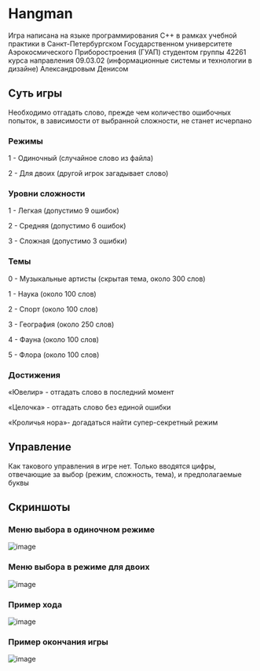 # Hangman

Игра написана на языке программирования С++ в рамках учебной практики в Санкт-Петербургском Государственном университете Аэрокосмического Приборостроения (ГУАП) студентом группы 42261 курса направления 09.03.02 (информационные системы и технологии в дизайне) Александровым Денисом

## Суть игры

Необходимо отгадать слово, прежде чем количество ошибочных попыток, в зависимости от выбранной сложности, не станет исчерпано

### Режимы

1 - Одиночный (случайное слово из файла)

2 - Для двоих (другой игрок загадывает слово)

### Уровни сложности

1 - Легкая (допустимо 9 ошибок)

2 - Средняя (допустимо 6 ошибок)

3 - Сложная (допустимо 3 ошибки)

### Темы

0 - Музыкальные артисты (скрытая тема, около 300 слов)

1 - Наука (около 100 слов)

2 - Спорт (около 100 слов)

3 - География (около 250 слов)

4 - Фауна (около 100 слов)

5 - Флора (около 100 слов)

### Достижения

«Ювелир» - отгадать слово в последний момент

«Целочка» - отгадать слово без единой ошибки

«Кроличья нора»- догадаться найти супер-секретный режим

## Управление

Как такового управления в игре нет. Только вводятся цифры, отвечающие за выбор (режим, сложность, тема), и предполагаемые буквы

## Скриншоты
### Меню выбора в одиночном режиме

![image](https://github.com/AadEx1xd/Hangman/assets/135070118/163f5988-b5cd-4d49-8fd1-3895a6c12bd2)

### Меню выбора в режиме для двоих

![image](https://github.com/AadEx1xd/Hangman/assets/135070118/c128d793-9a06-49fd-9575-38295fb928c1)

### Пример хода

![image](https://github.com/AadEx1xd/Hangman/assets/135070118/4c832389-d5de-4cca-86df-9349d8c455be)

### Пример окончания игры

![image](https://github.com/AadEx1xd/Hangman/assets/135070118/a165b0ea-0156-4b1c-965d-e26d6512c58a)
